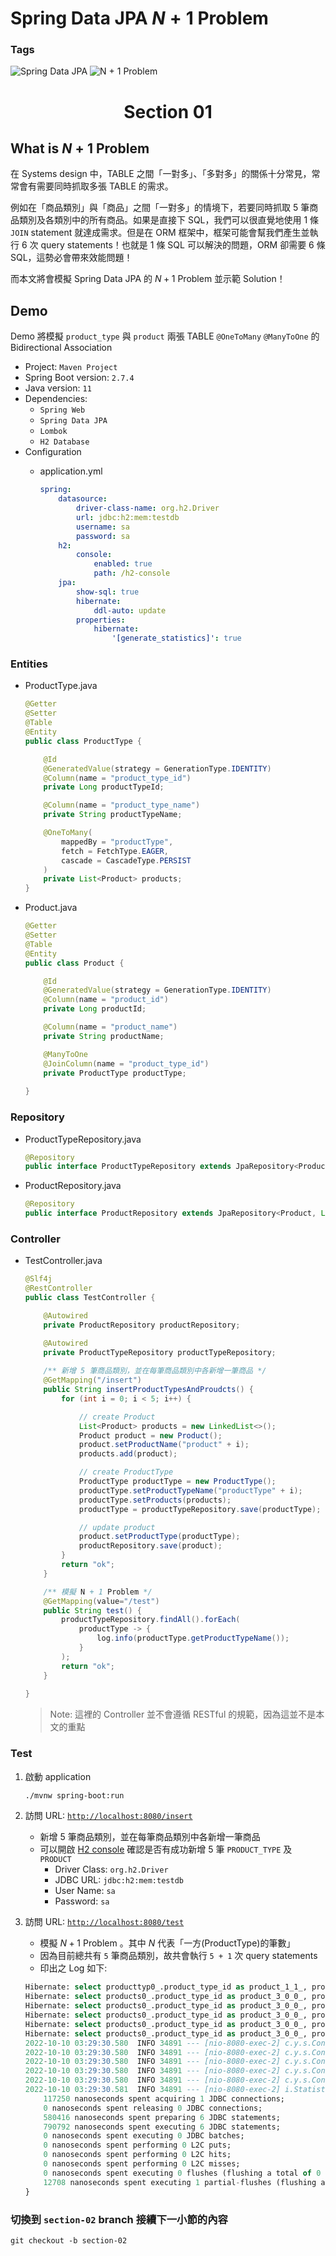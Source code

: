 # Spring Data JPA $N + 1$ Problem

### Tags
<p align="left">
    <img alt="Spring Data JPA" src="https://img.shields.io/badge/Spring%20Data%20JPA-blue">
    <img alt="N + 1 Problem" src="https://img.shields.io/badge/N+1%20Problem-blue">
</p>

<h1 align="center">Section 01</h1>

## What is $N + 1$ Problem

在 Systems design 中，TABLE 之間「一對多」、「多對多」的關係十分常見，常常會有需要同時抓取多張 TABLE 的需求。

例如在「商品類別」與「商品」之間「一對多」的情境下，若要同時抓取 $5$ 筆商品類別及各類別中的所有商品。如果是直接下 SQL，我們可以很直覺地使用 1 條 `JOIN` statement 就達成需求。但是在 ORM 框架中，框架可能會幫我們產生並執行 6 次 query statements！也就是 1 條 SQL 可以解決的問題，ORM 卻需要 6 條 SQL，這勢必會帶來效能問題！

而本文將會模擬 Spring Data JPA 的 $N + 1$ Problem 並示範 Solution！

## Demo

Demo 將模擬 `product_type` 與 `product` 兩張 TABLE `@OneToMany` `@ManyToOne` 的 Bidirectional Association

- Project: `Maven Project`
- Spring Boot version: `2.7.4`
- Java version: `11`
- Dependencies:
    - `Spring Web`
    - `Spring Data JPA`
    - `Lombok`
    - `H2 Database`
- Configuration
    - application.yml
        
        ```yaml
        spring: 
            datasource: 
                driver-class-name: org.h2.Driver
                url: jdbc:h2:mem:testdb
                username: sa
                password: sa
            h2:
                console:
                    enabled: true
                    path: /h2-console
            jpa: 
                show-sql: true
                hibernate: 
                    ddl-auto: update
                properties:
                    hibernate:
                        '[generate_statistics]': true
        ```
        

### Entities

- ProductType.java
    
    ```java
    @Getter
    @Setter
    @Table
    @Entity
    public class ProductType {
    
        @Id
        @GeneratedValue(strategy = GenerationType.IDENTITY)
        @Column(name = "product_type_id")
        private Long productTypeId;
    
        @Column(name = "product_type_name")
        private String productTypeName;
    
        @OneToMany(
            mappedBy = "productType", 
            fetch = FetchType.EAGER, 
            cascade = CascadeType.PERSIST
        )
        private List<Product> products;
    }
    ```
    
- Product.java
    
    ```java
    @Getter
    @Setter
    @Table
    @Entity
    public class Product {
    
        @Id
        @GeneratedValue(strategy = GenerationType.IDENTITY)
        @Column(name = "product_id")
        private Long productId;
    
        @Column(name = "product_name")
        private String productName;
    
        @ManyToOne
        @JoinColumn(name = "product_type_id")
        private ProductType productType;
        
    }
    ```
    

### Repository

- ProductTypeRepository.java
    
    ```java
    @Repository
    public interface ProductTypeRepository extends JpaRepository<ProductType, Long> {}
    ```
    
- ProductRepository.java
    
    ```java
    @Repository
    public interface ProductRepository extends JpaRepository<Product, Long> {}
    ```
    

### Controller

- TestController.java
    
    ```java
    @Slf4j
    @RestController
    public class TestController {
    
        @Autowired
        private ProductRepository productRepository;
    
        @Autowired
        private ProductTypeRepository productTypeRepository;
        
        /** 新增 5 筆商品類別，並在每筆商品類別中各新增一筆商品 */
        @GetMapping("/insert")
        public String insertProductTypesAndProudcts() {
            for (int i = 0; i < 5; i++) {
    
                // create Product
                List<Product> products = new LinkedList<>();
                Product product = new Product();
                product.setProductName("product" + i);
                products.add(product);
    
                // create ProductType
                ProductType productType = new ProductType();
                productType.setProductTypeName("productType" + i);
                productType.setProducts(products);
                productType = productTypeRepository.save(productType);
    
                // update product
                product.setProductType(productType);
                productRepository.save(product);
            }
            return "ok";
        }
    
        /** 模擬 N + 1 Problem */
        @GetMapping(value="/test")
        public String test() {
            productTypeRepository.findAll().forEach(
                productType -> {
                    log.info(productType.getProductTypeName());
                }
            );
            return "ok";
        }
        
    }
    ```
    > Note: 這裡的 Controller 並不會遵循 RESTful 的規範，因為這並不是本文的重點
    

### Test

1. 啟動 application
    
    ```bash
    ./mvnw spring-boot:run
    ```
    
2. 訪問 URL: [`http://localhost:8080/insert`](http://localhost:8080/insert) 
    - 新增 5 筆商品類別，並在每筆商品類別中各新增一筆商品
    - 可以開啟 [H2 console](http://localhost:8080/h2-console) 確認是否有成功新增 5 筆 `PRODUCT_TYPE` 及 `PRODUCT`
        - Driver Class: `org.h2.Driver`
        - JDBC URL: `jdbc:h2:mem:testdb`
        - User Name: `sa`
        - Password: `sa`
3. 訪問 URL: [`http://localhost:8080/test`](http://localhost:8080/test)
    - 模擬 $N+1$ Problem 。其中 $N$ 代表「一方(ProductType)的筆數」
    - 因為目前總共有 `5` 筆商品類別，故共會執行 `5 + 1` 次 query statements
    - 印出之 Log 如下:
    
    ```sql
    Hibernate: select producttyp0_.product_type_id as product_1_1_, producttyp0_.product_type_name as product_2_1_ from product_type producttyp0_
    Hibernate: select products0_.product_type_id as product_3_0_0_, products0_.product_id as product_1_0_0_, products0_.product_id as product_1_0_1_, products0_.product_name as product_2_0_1_, products0_.product_type_id as product_3_0_1_ from product products0_ where products0_.product_type_id=?
    Hibernate: select products0_.product_type_id as product_3_0_0_, products0_.product_id as product_1_0_0_, products0_.product_id as product_1_0_1_, products0_.product_name as product_2_0_1_, products0_.product_type_id as product_3_0_1_ from product products0_ where products0_.product_type_id=?
    Hibernate: select products0_.product_type_id as product_3_0_0_, products0_.product_id as product_1_0_0_, products0_.product_id as product_1_0_1_, products0_.product_name as product_2_0_1_, products0_.product_type_id as product_3_0_1_ from product products0_ where products0_.product_type_id=?
    Hibernate: select products0_.product_type_id as product_3_0_0_, products0_.product_id as product_1_0_0_, products0_.product_id as product_1_0_1_, products0_.product_name as product_2_0_1_, products0_.product_type_id as product_3_0_1_ from product products0_ where products0_.product_type_id=?
    Hibernate: select products0_.product_type_id as product_3_0_0_, products0_.product_id as product_1_0_0_, products0_.product_id as product_1_0_1_, products0_.product_name as product_2_0_1_, products0_.product_type_id as product_3_0_1_ from product products0_ where products0_.product_type_id=?
    2022-10-10 03:29:30.580  INFO 34891 --- [nio-8080-exec-2] c.y.s.Controller.TestController          : productType0
    2022-10-10 03:29:30.580  INFO 34891 --- [nio-8080-exec-2] c.y.s.Controller.TestController          : productType1
    2022-10-10 03:29:30.580  INFO 34891 --- [nio-8080-exec-2] c.y.s.Controller.TestController          : productType2
    2022-10-10 03:29:30.580  INFO 34891 --- [nio-8080-exec-2] c.y.s.Controller.TestController          : productType3
    2022-10-10 03:29:30.580  INFO 34891 --- [nio-8080-exec-2] c.y.s.Controller.TestController          : productType4
    2022-10-10 03:29:30.581  INFO 34891 --- [nio-8080-exec-2] i.StatisticalLoggingSessionEventListener : Session Metrics {
        117250 nanoseconds spent acquiring 1 JDBC connections;
        0 nanoseconds spent releasing 0 JDBC connections;
        580416 nanoseconds spent preparing 6 JDBC statements;
        790792 nanoseconds spent executing 6 JDBC statements;
        0 nanoseconds spent executing 0 JDBC batches;
        0 nanoseconds spent performing 0 L2C puts;
        0 nanoseconds spent performing 0 L2C hits;
        0 nanoseconds spent performing 0 L2C misses;
        0 nanoseconds spent executing 0 flushes (flushing a total of 0 entities and 0 collections);
        12708 nanoseconds spent executing 1 partial-flushes (flushing a total of 0 entities and 0 collections)
    }
    ```

### 切換到 `section-02` branch 接續下一小節的內容
```shell
git checkout -b section-02
```